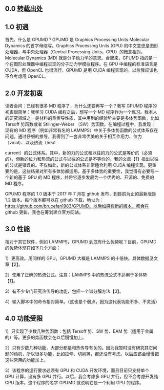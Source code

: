 ## 0.0 [转载出处](https://zhuanlan.zhihu.com/p/30496238)
## 1.0 初遇
首先，什么是 GPUMD？GPUMD 是 Graphics Processing Units Molecular Dynamics
的首字母缩写。Graphics Processing Units (GPU) 的中文意思是图形处理器，与中央处理器（Central
Processing Units，CPU）的概念相对。Molecular Dynamics (MD) 就是分子动力学的意思。合起来，GPUMD
指的是一个在图形处理器中编程实现的分子动力学模拟程序。在 GPU 中编程的标准语言是 CUDA，但 OpenCL 也很流行。GPUMD 是用
CUDA 编程实现的。以后我应该也不会考虑用 OpenCL。  

## 2.0 开发初衷  
读者会问：已经有很多 MD 程序了，为什么还要再写一个？我写 GPUMD 程序的初衷很简单：我学习 CUDA 编程之后，想写一个 MD
程序作为一个练习。我本人的研究领域之一是材料的热传导性质，其中用到的经验势主要是多体势函数，比如 Tersoff 势函数或者
Stilinger-Weber （SW）势函数。在编程过程中，我发现：现有的 MD 程序（例如非常有名的
LAMMPS）中关于多体势函数的公式体系存在问题。通过仔细的推导，我得到了一套非常优美的关于相互作用力、位力（virial）、以及热流（heat

current）的公式体系。其中，新的力的公式和以往的力的公式是等价的（必须的），但新的位力和热流的公式与以往的公式是不等价的。我的文章【1】指出以往的公式是错误的。不仅如此，新的公式体系非常适合利用
CUDA 编程实现。更重要的是，这些结果对所有多体势都适用。基于多体势的重要性，我觉得有必要写一个新的基于 GPU 的 MD
程序，并将它逐步发展为一个优秀的、开源的、免费的 MD 程序。


GPUMD 程序的 1.0 版本于 2017 年 7 月在 github 发布，到目前为止的最新版是 1.2 版本。每个版本都可以在 github 下载，地址为：https://github.com/brucefan1983/GPUMD。以后如果有新的版本，都会在 github 更新。我也在筹划建立官方网站。

## 3.0 性能
相对于其它软件，例如 LAMMPS，GPUMD 到底有什么优势呢？目前，GPUMD 的优势体现在如下几个方面：

1）更高效。用同样的 GPU，GPUMD 大概是 LAMMPS 的十倍快。具体数据见文章【2】。

2）使用了正确的热流公式。注意：LAMMPS 中的热流公式不适用于多体势【1】。

3）有不少专门研究热传导的功能，包括一个谱分解方法【3】。

4）输入脚本中的命令相对简单。（这也是个弱点，因为这代表功能不多、不灵活）

## 4.0 功能受限  
1）只实现了少数几种势函数：包括 Tersoff 势、SW 势、EAM 势（适用于金属的）等。更多的势函数会在以后慢慢加上。

2）只有少数几种功能，大部分都是和热传导有关的。因为我暂时没有研究其它问题的动机，所以很多功能，比如拉伸、切削等，都还没有考虑。以后应该会慢慢把这些常用的功能加上。

3）该程序的运行要求必须有 GPU 和 CUDA 开发环境，而且目前只支持单个 GPU 计算，没有多 GPU 并行。以后，我会考虑多 GPU 并行，但不会考虑开发纯 CPU 版本。这个程序的名字 GPUMD 就说明它是一个利用 GPU 的程序。  
